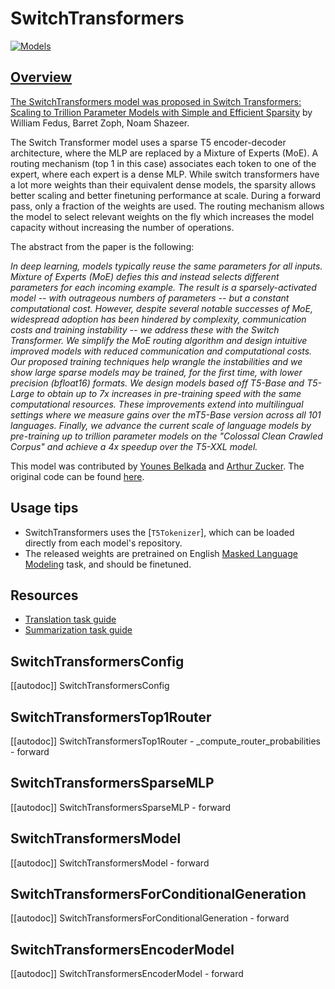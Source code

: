 <!--Copyright 2022 The HuggingFace Team. All rights reserved.

Licensed under the Apache License, Version 2.0 (the "License"); you may not use this file except in compliance with
the License. You may obtain a copy of the License at

http://www.apache.org/licenses/LICENSE-2.0

Unless required by applicable law or agreed to in writing, software distributed under the License is distributed on
an "AS IS" BASIS, WITHOUT WARRANTIES OR CONDITIONS OF ANY KIND, either express or implied. See the License for the
specific language governing permissions and limitations under the License.

⚠️ Note that this file is in Markdown but contain specific syntax for our doc-builder (similar to MDX) that may not be
rendered properly in your Markdown viewer.

-->

# SwitchTransformers

<div class="flex flex-wrap space-x-1">
<a href="https://huggingface.co/models?filter=switch_transformers">
<img alt="Models" src="https://img.shields.io/badge/All_model_pages-switch_transformers-blueviolet">
</div>

## Overview

The SwitchTransformers model was proposed in [Switch Transformers: Scaling to Trillion Parameter Models with Simple and Efficient Sparsity](https://arxiv.org/abs/2101.03961) by William Fedus, Barret Zoph, Noam Shazeer.

The Switch Transformer model uses a sparse T5 encoder-decoder architecture, where the MLP are replaced by a Mixture of Experts (MoE). A routing mechanism (top 1 in this case) associates each token to one of the expert, where each expert is a dense MLP. While switch transformers have a lot more weights than their equivalent dense models, the sparsity allows better scaling and better finetuning performance at scale.
During a forward pass, only a fraction of the weights are used. The routing mechanism allows the model to select relevant weights on the fly which increases the model capacity without increasing the number of operations.

The abstract from the paper is the following:

*In deep learning, models typically reuse the same parameters for all inputs. Mixture of Experts (MoE) defies this and instead selects different parameters for each incoming example. The result is a sparsely-activated model -- with outrageous numbers of parameters -- but a constant computational cost. However, despite several notable successes of MoE, widespread adoption has been hindered by complexity, communication costs and training instability -- we address these with the Switch Transformer. We simplify the MoE routing algorithm and design intuitive improved models with reduced communication and computational costs. Our proposed training techniques help wrangle the instabilities and we show large sparse models may be trained, for the first time, with lower precision (bfloat16) formats. We design models based off T5-Base and T5-Large to obtain up to 7x increases in pre-training speed with the same computational resources. These improvements extend into multilingual settings where we measure gains over the mT5-Base version across all 101 languages. Finally, we advance the current scale of language models by pre-training up to trillion parameter models on the "Colossal Clean Crawled Corpus" and achieve a 4x speedup over the T5-XXL model.*

This model was contributed by [Younes Belkada](https://huggingface.co/ybelkada) and [Arthur Zucker](https://huggingface.co/ArthurZ).
The original code can be found [here](https://github.com/google/flaxformer/tree/main/flaxformer/architectures/moe).

## Usage tips

- SwitchTransformers uses the [`T5Tokenizer`], which can be loaded directly from each model's repository.
- The released weights are pretrained on English [Masked Language Modeling](https://moon-ci-docs.huggingface.co/docs/transformers/pr_19323/en/glossary#general-terms) task, and should be finetuned.

## Resources

- [Translation task guide](../tasks/translation)
- [Summarization task guide](../tasks/summarization)

## SwitchTransformersConfig

[[autodoc]] SwitchTransformersConfig

## SwitchTransformersTop1Router

[[autodoc]] SwitchTransformersTop1Router
    - _compute_router_probabilities
    - forward

## SwitchTransformersSparseMLP

[[autodoc]] SwitchTransformersSparseMLP
    - forward

## SwitchTransformersModel

[[autodoc]] SwitchTransformersModel
    - forward

## SwitchTransformersForConditionalGeneration

[[autodoc]] SwitchTransformersForConditionalGeneration
    - forward

## SwitchTransformersEncoderModel

[[autodoc]] SwitchTransformersEncoderModel
    - forward
